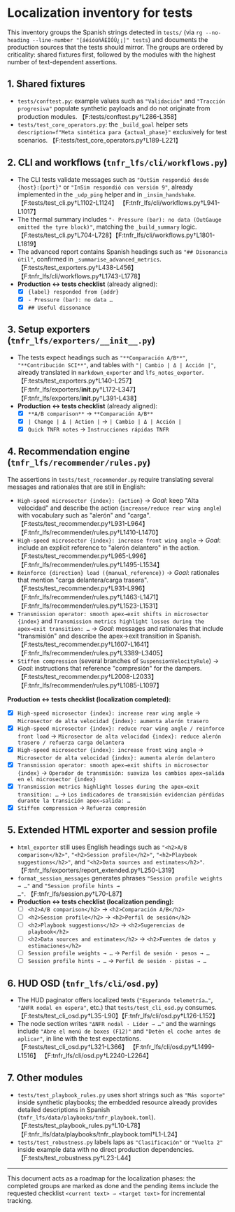 # Localization inventory for tests

This inventory groups the Spanish strings detected in `tests/` (via
`rg --no-heading --line-number "[áéíóúñÁÉÍÓÚ¿¡]" tests`) and documents the
production sources that the tests should mirror. The groups are ordered by
criticality: shared fixtures first, followed by the modules with the highest
number of text-dependent assertions.

## 1. Shared fixtures
- `tests/conftest.py`: example values such as `"Validación"` and
  `"Tracción progresiva"` populate synthetic payloads and do not originate from
  production modules. 【F:tests/conftest.py†L286-L358】
- `tests/test_core_operators.py`: the `_build_goal` helper sets
  `description=f"Meta sintética para {actual_phase}"` exclusively for test
  scenarios. 【F:tests/test_core_operators.py†L189-L221】

## 2. CLI and workflows (`tnfr_lfs/cli/workflows.py`)
- The CLI tests validate messages such as `"OutSim respondió desde {host}:{port}"`
  or `"InSim respondió con versión 9"`, already implemented in the `_udp_ping`
  helper and in `_insim_handshake`. 【F:tests/test_cli.py†L1102-L1124】
  【F:tnfr_lfs/cli/workflows.py†L941-L1017】
- The thermal summary includes `"- Pressure (bar): no data (OutGauge omitted the
  tyre block)"`, matching the `_build_summary` logic.
  【F:tests/test_cli.py†L704-L728】【F:tnfr_lfs/cli/workflows.py†L1801-L1819】
- The advanced report contains Spanish headings such as `"## Disonancia útil"`,
  confirmed in `_summarise_advanced_metrics`.
  【F:tests/test_exporters.py†L438-L456】【F:tnfr_lfs/cli/workflows.py†L1743-L1778】
- **Production ↔ tests checklist** (already aligned):
  - [x] `{label} responded from {addr}`
  - [x] `- Pressure (bar): no data …`
  - [x] `## Useful dissonance`

## 3. Setup exporters (`tnfr_lfs/exporters/__init__.py`)
- The tests expect headings such as `"**Comparación A/B**"`,
  `"**Contribución SCI**"`, and tables with `"| Cambio | Δ | Acción |"`, already
  translated in `markdown_exporter` and `lfs_notes_exporter`.
  【F:tests/test_exporters.py†L140-L257】
  【F:tnfr_lfs/exporters/__init__.py†L172-L347】
  【F:tnfr_lfs/exporters/__init__.py†L391-L438】
- **Production ↔ tests checklist** (already aligned):
  - [x] `**A/B comparison**` → `**Comparación A/B**`
  - [x] `| Change | Δ | Action |` → `| Cambio | Δ | Acción |`
  - [x] `Quick TNFR notes` → `Instrucciones rápidas TNFR`

## 4. Recommendation engine (`tnfr_lfs/recommender/rules.py`)
The assertions in `tests/test_recommender.py` require translating several
messages and rationales that are still in English:

- `High-speed microsector {index}: {action}` → _Goal_: keep "Alta velocidad" and
  describe the action (`increase/reduce rear wing angle`) with vocabulary such
  as "alerón" and "carga".【F:tests/test_recommender.py†L931-L964】
  【F:tnfr_lfs/recommender/rules.py†L1410-L1470】
- `High-speed microsector {index}: increase front wing angle` → _Goal_: include
  an explicit reference to "alerón delantero" in the action.
  【F:tests/test_recommender.py†L965-L996】
  【F:tnfr_lfs/recommender/rules.py†L1495-L1534】
- `Reinforce {direction} load ({manual_reference})` → _Goal_: rationales that
  mention "carga delantera/carga trasera".
  【F:tests/test_recommender.py†L931-L996】
  【F:tnfr_lfs/recommender/rules.py†L1463-L1471】
  【F:tnfr_lfs/recommender/rules.py†L1523-L1531】
- `Transmission operator: smooth apex→exit shifts in microsector {index}` and
  `Transmission metrics highlight losses during the apex→exit transition: …` →
  _Goal_: messages and rationales that include "transmisión" and describe the
  apex→exit transition in Spanish.
  【F:tests/test_recommender.py†L1607-L1641】
  【F:tnfr_lfs/recommender/rules.py†L3389-L3405】
- `Stiffen compression` (several branches of `SuspensionVelocityRule`) → _Goal_:
  instructions that reference "compresión" for the dampers.
  【F:tests/test_recommender.py†L2008-L2033】
  【F:tnfr_lfs/recommender/rules.py†L1085-L1097】

**Production ↔ tests checklist (localization completed):**
- [x] `High-speed microsector {index}: increase rear wing angle` → `Microsector
  de alta velocidad {index}: aumenta alerón trasero`
- [x] `High-speed microsector {index}: reduce rear wing angle / reinforce front
  load` → `Microsector de alta velocidad {index}: reduce alerón trasero /
  refuerza carga delantera`
- [x] `High-speed microsector {index}: increase front wing angle` → `Microsector
  de alta velocidad {index}: aumenta alerón delantero`
- [x] `Transmission operator: smooth apex→exit shifts in microsector {index}` →
  `Operador de transmisión: suaviza los cambios apex→salida en el microsector
  {index}`
- [x] `Transmission metrics highlight losses during the apex→exit transition:
  …` → `Los indicadores de transmisión evidencian pérdidas durante la transición
  apex→salida: …`
- [x] `Stiffen compression` → `Refuerza compresión`

## 5. Extended HTML exporter and session profile
- `html_exporter` still uses English headings such as `"<h2>A/B comparison</h2>"`,
  `"<h2>Session profile</h2>"`, `"<h2>Playbook suggestions</h2>"`, and
  `"<h2>Data sources and estimates</h2>"`.
  【F:tnfr_lfs/exporters/report_extended.py†L250-L319】
- `format_session_messages` generates phrases `"Session profile weights → …"`
  and `"Session profile hints → …"`.
  【F:tnfr_lfs/session.py†L70-L87】
- **Production ↔ tests checklist (localization pending):**
  - [ ] `<h2>A/B comparison</h2>` → `<h2>Comparación A/B</h2>`
  - [ ] `<h2>Session profile</h2>` → `<h2>Perfil de sesión</h2>`
  - [ ] `<h2>Playbook suggestions</h2>` → `<h2>Sugerencias de playbook</h2>`
  - [ ] `<h2>Data sources and estimates</h2>` → `<h2>Fuentes de datos y estimaciones</h2>`
  - [ ] `Session profile weights → …` → `Perfil de sesión · pesos → …`
  - [ ] `Session profile hints → …` → `Perfil de sesión · pistas → …`

## 6. HUD OSD (`tnfr_lfs/cli/osd.py`)
- The HUD paginator offers localized texts (`"Esperando telemetría…"`,
  `"ΔNFR nodal en espera"`, etc.) that `tests/test_cli_osd.py` consumes.
  【F:tests/test_cli_osd.py†L35-L90】【F:tnfr_lfs/cli/osd.py†L126-L152】
- The node section writes `"ΔNFR nodal · Líder → …"` and the warnings include
  `"Abre el menú de boxes (F12)"` and `"Detén el coche antes de aplicar"`, in
  line with the test expectations.
  【F:tests/test_cli_osd.py†L321-L366】
  【F:tnfr_lfs/cli/osd.py†L1499-L1516】
  【F:tnfr_lfs/cli/osd.py†L2240-L2264】

## 7. Other modules
- `tests/test_playbook_rules.py` uses short strings such as `"Más soporte"`
  inside synthetic playbooks; the embedded resource already provides detailed
  descriptions in Spanish (`tnfr_lfs/data/playbooks/tnfr_playbook.toml`).
  【F:tests/test_playbook_rules.py†L10-L78】
  【F:tnfr_lfs/data/playbooks/tnfr_playbook.toml†L1-L24】
- `tests/test_robustness.py` labels laps as `"Clasificación"` or `"Vuelta 2"`
  inside example data with no direct production dependencies.
  【F:tests/test_robustness.py†L23-L44】

---

This document acts as a roadmap for the localization phases: the completed
groups are marked as done and the pending items include the requested checklist
`<current text> → <target text>` for incremental tracking.
